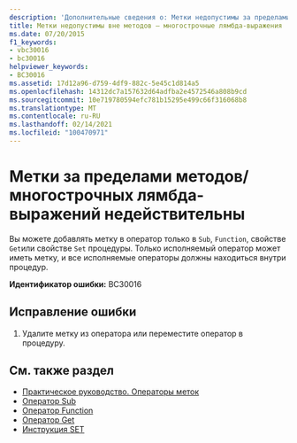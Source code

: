 ```yaml
---
description: 'Дополнительные сведения о: Метки недопустимы за пределами методов и многострочных лямбда-выражений'
title: Метки недопустимы вне методов — многострочные лямбда-выражения
ms.date: 07/20/2015
f1_keywords:
- vbc30016
- bc30016
helpviewer_keywords:
- BC30016
ms.assetid: 17d12a96-d759-4df9-882c-5e45c1d814a5
ms.openlocfilehash: 14312dc7a157632d64adfba2e4572546a808b9cd
ms.sourcegitcommit: 10e719780594efc781b15295e499c66f316068b8
ms.translationtype: MT
ms.contentlocale: ru-RU
ms.lasthandoff: 02/14/2021
ms.locfileid: "100470971"
---
```

# <a name="labels-are-not-valid-outside-methodsmultiline-lambdas"></a>Метки за пределами методов/многострочных лямбда-выражений недействительны

Вы можете добавлять метку в оператор только в `Sub`, `Function`, свойстве `Get`или свойстве `Set` процедуры. Только исполняемый оператор может иметь метку, и все исполняемые операторы должны находиться внутри процедур.  
  
 **Идентификатор ошибки:** BC30016  
  
## <a name="to-correct-this-error"></a>Исправление ошибки  
  
1. Удалите метку из оператора или переместите оператор в процедуру.  
  
## <a name="see-also"></a>См. также раздел

- [Практическое руководство. Операторы меток](../programming-guide/program-structure/how-to-label-statements.md)
- [Оператор Sub](../language-reference/statements/sub-statement.md)
- [Оператор Function](../language-reference/statements/function-statement.md)
- [Оператор Get](../language-reference/statements/get-statement.md)
- [Инструкция SET](../language-reference/statements/set-statement.md)
